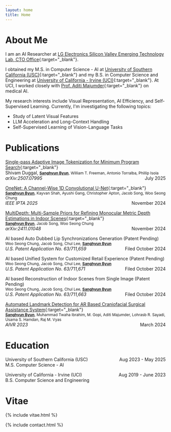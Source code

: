 ```yaml
---
layout: home
title: Home
---
```


# About Me

I am an AI Researcher at [LG Electronics Silicon Valley Emerging Technology Lab, CTO Office](https://www.lg.com/us){:target="_blank"}. 

I obtained my M.S. in Computer Science - AI at [University of Southern California (USC)](https://viterbischool.usc.edu){:target="_blank"} and my B.S. in Computer Science and Engineering at [University of California - Irvine (UCI)](https://cs.ics.uci.edu){:target="_blank"}. At UCI, I worked closely with [Prof. Aditi Majumder](https://ics.uci.edu/~majumder/){:target="_blank"} on medical AI.

My research interests include Visual Representation, AI Efficiency, and Self-Supervised Learning. Currently, I'm investigating the following topics:
- Study of Latent Visual Features
- LLM Acceleration and Long-Context Handling
- Self-Supervised Learning of Vision-Language Tasks

# Publications
[Single-pass Adaptive Image Tokenization for Minimum Program Search](https://arxiv.org/pdf/2507.07995){:target="_blank"}
<br/>
Shivam Duggal, <span style="font-size:0.85em"><u><b>Sanghyun Byun</b></u>, William T. Freeman, Antonio Torralba, Phillip Isola</span>
<br/>
<i>arXiv:2507.07995</i>
<span style="float:right;">July 2025</span>

[OneNet: A Channel-Wise 1D Convolutional U-Net](https://arxiv.org/abs/2411.09838){:target="_blank"}
<br/>
<span style="font-size:0.85em"><u><b>Sanghyun Byun</b></u>, Kayvan Shah, Ayushi Gang, Christopher Apton, Jacob Song, Woo Seong Chung</span>
<br/>
<i>IEEE IPTA 2025</i>
<span style="float:right;">November 2024</span>

[MultiDepth: Multi-Sample Priors for Refining Monocular Metric Depth Estimations in Indoor Scenes](https://arxiv.org/abs/2411.01048){:target="_blank"}
<br/>
<span style="font-size:0.85em"><u><b>Sanghyun Byun</b></u>, Jacob Song, Woo Seong Chung</span>
<br/>
<i>arXiv:2411.01048</i>
<span style="float:right;">November 2024</span>

AI based Auto Dubbed Lip Synchronizations Generation (Patent Pending)
<br/>
<span style="font-size:0.85em">Woo Seong Chung, Jacob Song, Chul Lee, <u><b>Sanghyun Byun</b></u></span>
<br/>
<i>U.S. Patent Application No. 63/711,659</i>
<span style="float:right;">Filed October 2024</span>

AI based Unified System for Customized Retail Experience (Patent Pending)
<br/>
<span style="font-size:0.85em">Woo Seong Chung, Jacob Song, Chul Lee, <u><b>Sanghyun Byun</b></u></span>
<br/>
<i>U.S. Patent Application No. 63/711,671</i>
<span style="float:right;">Filed October 2024</span>

AI based Reconstruction of Indoor Scenes from Single Image (Patent Pending)
<br/>
<span style="font-size:0.85em">Woo Seong Chung, Jacob Song, Chul Lee, <u><b>Sanghyun Byun</b></u></span>
<br/>
<i>U.S. Patent Application No. 63/711,663</i>
<span style="float:right;">Filed October 2024</span>

[Automated Landmark Detection for AR Based Craniofacial Surgical Assistance System](https://link.springer.com/chapter/10.1007/978-981-99-9018-4_5){:target="_blank"}
<br/>
<span style="font-size:0.85em"><u><b>Sanghyun Byun</b></u>, Muhammad Twaha Ibrahim, M. Gopi, Aditi Majumder, Lohrasb R. Sayadi, Usama S. Hamdan, Raj M. Vyas</span>
<br/>
<i>AIVR 2023</i>
<span style="float:right;">March 2024</span>

# Education
University of Southern California (USC)
<span style="float:right;">Aug 2023 - May 2025</span>
<br/>
<span style="color:var(--color-text-highlight)">M.S. Computer Science - AI</span>

University of California - Irvine (UCI)
<span style="float:right;">Aug 2019 - June 2023</span>
<br/>
<span style="color:var(--color-text-highlight)">B.S. Computer Science and Engineering</span>

# Vitae
{% include vitae.html %}

{% include contact.html %}

